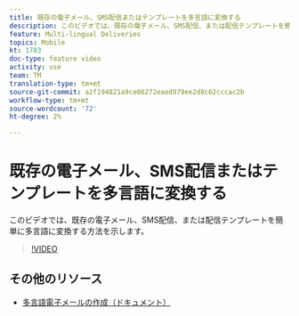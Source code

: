 ```yaml
---
title: 既存の電子メール、SMS配信またはテンプレートを多言語に変換する
description: このビデオでは、既存の電子メール、SMS配信、または配信テンプレートを簡単に多言語に変換する方法を示します。
feature: Multi-lingual Deliveries
topics: Mobile
kt: 1703
doc-type: feature video
activity: use
team: TM
translation-type: tm+mt
source-git-commit: a2f194821a9ce06272eaed979ee2d8c62cccac2b
workflow-type: tm+mt
source-wordcount: '72'
ht-degree: 2%

---
```



# 既存の電子メール、SMS配信またはテンプレートを多言語に変換する

このビデオでは、既存の電子メール、SMS配信、または配信テンプレートを簡単に多言語に変換する方法を示します。

>[!VIDEO](https://video.tv.adobe.com/v/23251?quality=12)

## その他のリソース

* [多言語電子メールの作成（ドキュメント）](https://helpx.adobe.com/campaign/standard/channels/using/creating-a-multilingual-email.html)
